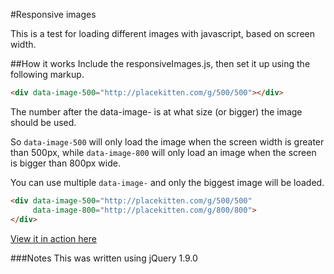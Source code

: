 #Responsive images

This is a test for loading different images with javascript, based on screen width.

##How it works
Include the responsiveImages.js, then set it up using the following markup.  

```html
<div data-image-500="http://placekitten.com/g/500/500"></div>
```

The number after the data-image- is at what size (or bigger) the image should be used.

So `data-image-500` will only load the image when the screen width is greater than 500px, while `data-image-800` will only load an 
image when the screen is bigger than 800px wide.

You can use multiple `data-image-` and only the biggest image will be loaded.

```html
<div data-image-500="http://placekitten.com/g/500/500"  
     data-image-800="http://placekitten.com/g/800/800">
</div>
```

[View it in action here](http://martinblackburn.github.com/responsive-images/)

###Notes
This was written using jQuery 1.9.0